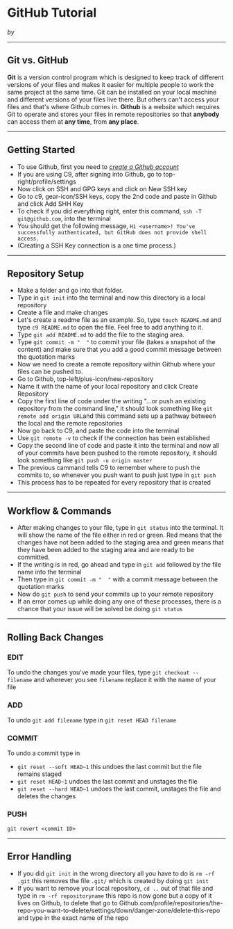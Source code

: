 # GitHub Tutorial

_by <your-name-here>_

---
## Git vs. GitHub  
 **Git** is a version control program which is designed to keep track of different versions of your files and makes it easier for multiple people to work the same project at the same time.  Git can be installed on your local machine and different versions of your files live there. But others can't access your files and that's where Github comes in. **Github** is a website which requires Git to operate and stores your files in remote repositories so that **anybody** can access them at **any time**, from **any place**.
 



---
## Getting Started
 * To use Github, first you need to [_create a Github account_](https://github.com/)
 * If you are using C9, after signing into Github, go to top-right/profile/settings
 * Now click on SSH and GPG keys and click on New SSH key
 * Go to c9, gear-icon/SSH keys, copy the 2nd code and paste in Github and click Add SHH Key
 * To check if you did everything right, enter this command, `ssh -T git@github.com`, into the terminal
 * You should get the following message, `Hi <username>! You've successfully authenticated, but GitHub does not provide shell access.`
 * (Creating a SSH Key connection is a one time process.)



---
## Repository Setup
 *  Make a folder and go into that folder.
 *  Type in `git init` into the terminal and now this directory is a local repository
 *  Create a file and make changes
 *  Let's create a readme file as an example. So, type `touch README.md` and type `c9 README.md` to open the file. Feel free to add anything to it.
 *  Type `git add README.md` to add the file to the staging area.
 *  Type `git commit -m "  "` to commit your file (takes a snapshot of the content) and make sure that you add a good commit message between the quotation marks
 *  Now we need to create a remote repository within Github where your files can be pushed to.
 *  Go to Github, top-left/plus-icon/new-repository
 *  Name it with the name of your local repository and click Create Repository
 *  Copy the first line of code under the writing "…or push an existing repository from the command line," it should look something like `git remote add origin URL`and this command sets up a pathway between the local and the remote repositories
 *  Now go back to C9, and paste the code into the terminal 
 *  Use `git remote -v` to check if the connection has been established
 *  Copy the second line of code and paste it into the terminal and now all of your commits have been pushed to the remote repository, it should look something like `git push -u origin master`
 *  The previous cammand tells C9 to remember where to push the commits to, so whenever you push want to push just type in `git push`
 *  This process has to be repeated for every repository that is created



---
## Workflow & Commands
 * After making changes to your file, type in `git status` into the terminal. It will show the name of the file either in red or green. Red means that the changes have not been added to the staging area and green means that they have been added to the staging area and are ready to be committed.
 * If the writing is in red, go ahead and type in `git add` followed by the file name into the terminal
 * Then type in `git commit -m "  "` with a commit message between the quotation marks
 * Now do `git push` to send your commits up to your remote repository
 * If an error comes up while doing any one of these processes, there is a  chance that your issue will be solved be doing `git status`



---
## Rolling Back Changes
### EDIT
 To undo the changes you've made your files, type `git checkout -- filename` and wherever you see `filename` replace it with the name of your file 

### ADD
 To undo `git add filename` type in `git reset HEAD filename`

### COMMIT
 To undo a commit type in
   * `git reset --soft HEAD~1` this undoes the last commit but the file remains staged  
* `git reset HEAD~1` undoes the last commit and unstages the file  
 * `git reset --hard HEAD~1` undoes the last commit, unstages the file and deletes the changes 

### PUSH
 `git revert <commit ID>`
 
---
 ## Error Handling
  * If you did `git init` in the wrong directory all you have to do is `rm -rf .git` this removes the file `.git/` which is created by doing `git init`
  * If you want to remove your local repository, `cd ..` out of that file and type in `rm -rf repositoryname` this repo is now gone but a copy of it lives on Github, to delete that go to Github.com/profile/repositories/the-repo-you-want-to-delete/settings/down/danger-zone/delete-this-repo and type in the exact name of the repo
